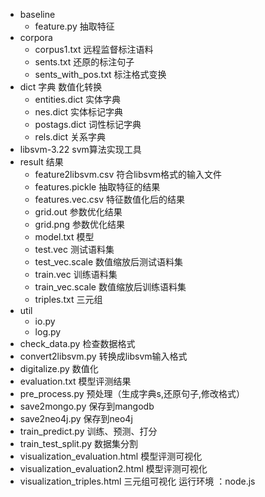 - baseline
	- feature.py 抽取特征
- corpora
	- corpus1.txt 远程监督标注语料
	- sents.txt 还原的标注句子
	- sents_with_pos.txt 标注格式变换
- dict 字典 数值化转换
	- entities.dict 实体字典
	- nes.dict 实体标记字典
	- postags.dict 词性标记字典
	- rels.dict 关系字典
- libsvm-3.22 svm算法实现工具
- result 结果
	- feature2libsvm.csv 符合libsvm格式的输入文件
	- features.pickle 抽取特征的结果
	- features.vec.csv 特征数值化后的结果
	- grid.out 参数优化结果
	- grid.png 参数优化结果
	- model.txt 模型
	- test.vec 测试语料集
	- test_vec.scale 数值缩放后测试语料集
	- train.vec 训练语料集
	- train_vec.scale 数值缩放后训练语料集
	- triples.txt 三元组
- util
	- io.py
	- log.py
- check_data.py 检查数据格式
- convert2libsvm.py 转换成libsvm输入格式
- digitalize.py 数值化
- evaluation.txt 模型评测结果
- pre_process.py 预处理（生成字典s,还原句子,修改格式）
- save2mongo.py 保存到mangodb
- save2neo4j.py 保存到neo4j
- train_predict.py 训练、预测、打分
- train_test_split.py 数据集分割
- visualization_evaluation.html 模型评测可视化
- visualization_evaluation2.html 模型评测可视化
- visualization_triples.html 三元组可视化 运行环境 ：node.js
